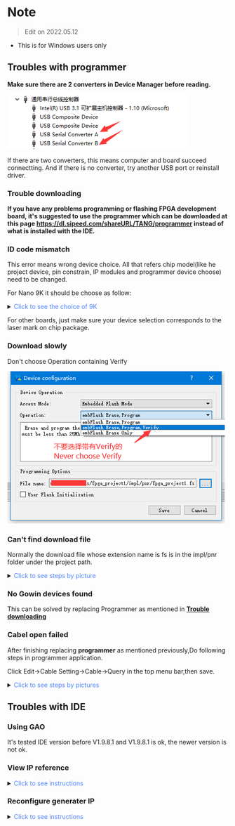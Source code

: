 # Note

> Edit on 2022.05.12

- This is for Windows users only

## Troubles with programmer

**Make sure there are 2 converters in Device Manager before reading.**

![](./../../../zh/tang/assets/questions/converter.png)

If there are two converters, this means computer and board succeed connectting. And if there is no converter, try another USB port or reinstall driver.

### Trouble downloading

**If you have any problems programming or flashing FPGA development board, it's suggested to use the programmer which can be downloaded at this page https://dl.sipeed.com/shareURL/TANG/programmer instead of what is installed with the IDE.**

### ID code mismatch

This error means wrong device choice. All that refers chip model(like he project device, pin constrain, IP modules and programmer device choose) need to be changed. 

For Nano 9K it should be choose as follow:

<details>
  <summary><font color="#4F84FF">Click to see the choice of 9K</font></summary>
  <img src="./../../../zh/tang/Tang-Nano-9K/nano_9k/Tang_nano_9k_Device_choose.png">
</details>

For other boards, just make sure your device selection corresponds to the laser mark on chip package.

### Download slowly

Don't choose Operation containing Verify

![](./../../../zh/tang/assets/questions/never_choose_verify.png)

### Can't find download file

Normally the download file whose extension name is fs is in the impl/pnr folder under the project path.

<details>
  <summary><font color="#4F84FF">Click to see steps by picture</font></summary>
  <img src="./../../../zh/tang/assets/questions/fs_path.png">
  <p>From the picture above we can know the path of this download file is fpga_project1/impl/pnr/fpga_project1.fs </p>
  <p></p>
  <p> The fpga_project1 is the project dictionary, the impl is generated by IDE, and the download is in the folder named pnr</p>
  <p></p>
  <p> The file whose extension name is fs is what we will burn into fpga</p>
</details>

### No Gowin devices found

This can be solved by replacing Programmer as mentioned in **[Trouble downloading](#trouble-downloading)**

### Cabel open failed

After finishing replacing **programmer** as mentioned previously,Do following steps in programmer application.

Click Edit->Cable Setting->Cable->Query in the top menu bar,then save.

<details>
  <summary><font color="#4F84FF">Click to see steps by pictures</font></summary>
  <img src="./../../../zh/tang/assets/questions/cable.png">
  <p>Click Query in the following picture</p>
  <img src="./../../../zh/tang/assets/questions/click_query.png" >
  <p>Click Save</p>
</details>

## Troubles with IDE

### Using GAO

It's tested IDE version before V1.9.8.1 and V1.9.8.1 is ok, the newer version is not ok.

### View IP reference
<details>
  <summary><font color="#4F84FF">Click to see instructions</font></summary>
    <img src="./../../../zh/tang/assets/ip-reference.png">
</details>

### Reconfigure generater IP
<details>
  <summary><font color="#4F84FF">Click to see instructions</font></summary>
    <img src="./../../../zh/tang/assets/ip-reconfigure.png">
</details>